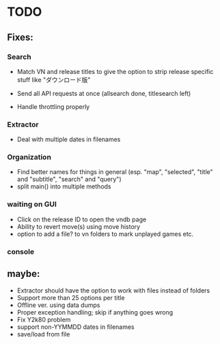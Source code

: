 # TODO

## Fixes:

### Search

- Match VN and release titles to give the option to strip release specific stuff like "ダウンロード版"

- Send all API requests at once (allsearch done, titlesearch left)
- Handle throttling properly

### Extractor

- Deal with multiple dates in filenames

### Organization

- Find better names for things in general (esp. "map", "selected", "title" and "subtitle", "search" and "query")
- split main() into multiple methods

### waiting on GUI

- Click on the release ID to open the vndb page
- Ability to revert move(s) using move history
- option to add a file? to vn folders to mark unplayed games etc.

### console



## maybe:

- Extractor should have the option to work with files instead of folders
- Support more than 25 options per title
- Offline ver. using data dumps
- Proper exception handling; skip if anything goes wrong
- Fix Y2k80 problem
- support non-YYMMDD dates in filenames
- save/load from file
